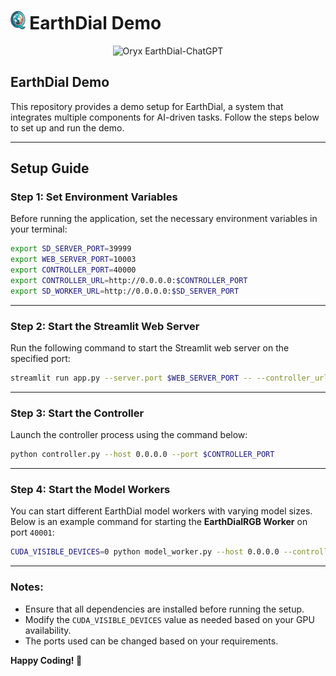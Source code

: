 # <img src="../images/EarthDial_logo.png" height="30"> EarthDial Demo

<p align="center">
    <img src="https://i.imgur.com/waxVImv.png" alt="Oryx EarthDial-ChatGPT">
</p>

## EarthDial Demo

This repository provides a demo setup for EarthDial, a system that integrates multiple components for AI-driven tasks. Follow the steps below to set up and run the demo.

---

## **Setup Guide**

### **Step 1: Set Environment Variables**
Before running the application, set the necessary environment variables in your terminal:

```sh
export SD_SERVER_PORT=39999
export WEB_SERVER_PORT=10003
export CONTROLLER_PORT=40000
export CONTROLLER_URL=http://0.0.0.0:$CONTROLLER_PORT
export SD_WORKER_URL=http://0.0.0.0:$SD_SERVER_PORT
```

---

### **Step 2: Start the Streamlit Web Server**
Run the following command to start the Streamlit web server on the specified port:

```sh
streamlit run app.py --server.port $WEB_SERVER_PORT -- --controller_url $CONTROLLER_URL --sd_worker_url $SD_WORKER_URL
```

---

### **Step 3: Start the Controller**
Launch the controller process using the command below:

```sh
python controller.py --host 0.0.0.0 --port $CONTROLLER_PORT
```

---

### **Step 4: Start the Model Workers**
You can start different EarthDial model workers with varying model sizes. Below is an example command for starting the **EarthDialRGB Worker** on port `40001`:

```sh
CUDA_VISIBLE_DEVICES=0 python model_worker.py --host 0.0.0.0 --controller $CONTROLLER_URL --port 40001 --worker http://0.0.0.0:40001 --model-path /cos/Model_Files/Model_Weights/4B_Full_9Nov_pretrain_VIT_MLP_LLM_1_RGBFinetune_Change

```

---

### **Notes:**
- Ensure that all dependencies are installed before running the setup.
- Modify the `CUDA_VISIBLE_DEVICES` value as needed based on your GPU availability.
- The ports used can be changed based on your requirements.


**Happy Coding! 🚀**


